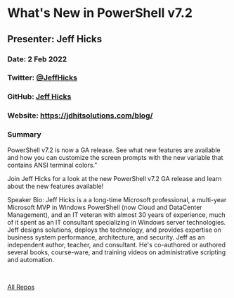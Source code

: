 # What's New in PowerShell v7.2

## Presenter: Jeff Hicks

### Date: 2 Feb 2022

### Twitter: [@JeffHicks](https://twitter.com/JeffHicks)

### GitHub: [Jeff Hicks](https://github.com/jdhitsolutions)

### Website: <https://jdhitsolutions.com/blog/>

### Summary

PowerShell v7.2 is now a GA release. See what new features are available and how you can customize the screen prompts with the new variable that contains ANSI terminal colors."

Join Jeff Hicks for a look at the new PowerShell v7.2 GA release and learn about the new features available!

Speaker Bio:
Jeff Hicks is a a long-time Microsoft professional, a multi-year Microsoft MVP in Windows PowerShell (now Cloud and DataCenter Management), and an IT veteran with almost 30 years of experience, much of it spent as an IT consultant specializing in Windows server technologies. Jeff designs solutions, deploys the technology, and provides expertise on business system performance, architecture, and security. Jeff as an independent author, teacher, and consultant. He's co-authored or authored several books, course-ware, and training videos on administrative scripting and automation.

&nbsp;
&nbsp;

[All Repos](https://github.com/jdhitsolutions?tab=repositories)
